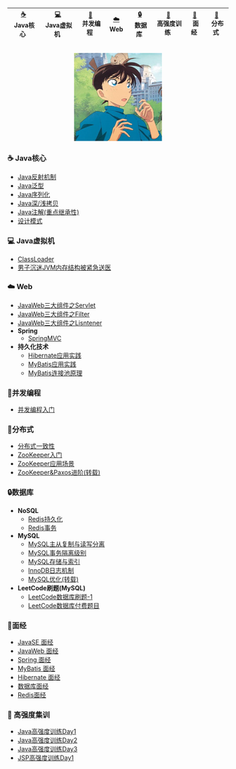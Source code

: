 <div align=center>

|[:coffee:](./note/basic)<br>&nbsp;Java核心&nbsp;| [:computer:](./note/jvm)<br>&nbsp;Java虚拟机&nbsp;|[:penguin:](./note/concurrent)<br>&nbsp;并发编程&nbsp;|[:cloud:](./note/web)<br>&nbsp;Web&nbsp;|[:lock:](../note/database)<br>&nbsp;数据库&nbsp;|[:rotating_light:](./FAQ)<br>&nbsp;高强度训练&nbsp;|[:book:](./doc)<br>&nbsp;面经&nbsp;|[:triangular_flag_on_post:](./note/distribution)<br>&nbsp;分布式&nbsp;|
|:---:|:---:|:---:|:---:|:---:|:---:|:---:|:---:|

</div><br>

<div align=center><img src="/assets/profile.jfif" width="200px"></div>

### :coffee: Java核心

* [Java反射机制](./note/basic/Java反射.md)
* [Java泛型](./note/basic/Java泛型.md)
* [Java序列化](./note/basic/序列化.md)
* [Java深/浅拷贝](./note/basic/Java拷贝.md)
* [Java注解(重点继承性)](/note/basic/注解.md)
* [设计模式](/note/basic/设计模式.md)

### :computer: Java虚拟机

* [ClassLoader](./note/jvm/Java类加载器.md)
* [男子沉迷JVM内存结构被紧急送医](note/jvm/JVM内存区域.md)

### :cloud: Web

* [JavaWeb三大组件之Servlet](/note/web/spring/JavaWeb三大组件之Servlet.md)
* [JavaWeb三大组件之Filter](/note/web/spring/JavaWeb三大组件之Filter.md)
* [JavaWeb三大组件之Lisntener](/note/web/spring/JavaWeb三大组件之Listener.md)
* **Spring**
  * [SpringMVC](./note/web/spring/SpringMVC.md)
* **持久化技术**
  * [Hibernate应用实践](note/web/orm/hibernate/Hibernate应用实践.md)
  * [MyBatis应用实践](note/web/orm/mybatis/MyBatis应用实践.md)
  * [MyBatis连接池原理](note/web/orm/mybatis/MyBatis连接池.md)

### :penguin:并发编程

* [并发编程入门](note/concurrent/Java并发.md)

### :triangular_flag_on_post:分布式

* [分布式一致性](/note/distribution/分布式一致性.md)
* [ZooKeeper入门](/note/distribution/ZooKeeper入门.md)
* [ZooKeeper应用场景](note/distribution/ZooKeeper应用场景.md)
* [ZooKeeper&Paxos进阶(转载)](https://github.com/Snailclimb/JavaGuide/blob/master/docs/system-design/framework/ZooKeeper-plus.md)

### :lock:数据库

* **NoSQL**
  * [Redis持久化](/note/database/redis/redis持久化.md)
  * [Redis事务](/note/database/redis/redis事务.md)
* **MySQL**
  * [MySQL主从复制与读写分离](note/database/mysql/MySQL主从复制与读写分离.md)
  * [MySQL事务隔离级别](/note/database/mysql/MySQL事务隔离级别.md)
  * [MySQL存储与索引](/note/database/mysql/MySQL存储与索引.md)
  * [InnoDB日志机制](note/database/mysql/InnoDB日志.md)
  * [MySQL优化(转载)](https://mp.weixin.qq.com/s?__biz=Mzg2OTA0Njk0OA==&mid=2247485117&idx=1&sn=92361755b7c3de488b415ec4c5f46d73&chksm=cea24976f9d5c060babe50c3747616cce63df5d50947903a262704988143c2eeb4069ae45420&token=79317275&lang=zh_CN#rd)
* **LeetCode刷题(MySQL)**
  * [LeetCode数据库刷题-1](/note/database/LeetCode刷题.md)
  * [LeetCode数据库付费题目](/note/database/LeetCode付费题目.md)

### :book:面经

* [JavaSE 面经](note/Q&A/JavaSE-集合面经.md)
* [JavaWeb 面经](note/Q&A/JavaWeb面经.md)
* [Spring 面经](note/Q&A/Spring面经.md)
* [MyBatis 面经](/note/web/orm/mybatis/MyBatis面试题总结.md)
* [Hibernate 面经](/note/web/orm/hibernate/Hibernate知识点梳理.md)
* [数据库面经](note/database/mysql/数据库面经.md)
* [Redis面经](note/Q&A/Redis面经.md)

### :rotating_light: 高强度集训

* [Java高强度训练Day1](note/Q&A/Java高强度训练Day1.md)
* [Java高强度训练Day2](note/Q&A/Java高强度训练Day2.md)
* [Java高强度训练Day3](note/database/mysql/Java高强度训练Day3.md)
* [JSP高强度训练Day1](note/Q&A/JSP高强度训练Day1.md)
